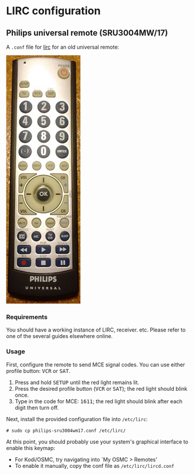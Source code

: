 # LIRC configuration

## Philips universal remote (SRU3004MW/17)

A `.conf` file for [lirc](http://lirc.org) for an old universal remote:

![Photo of remote](philips-sru3004mw17.jpg)


### Requirements

You should have a working instance of LIRC, receiver. etc. Please refer to
one of the several guides elsewhere online.


### Usage

First, configure the remote to send MCE signal codes. You can use either
profile button: <kbd>VCR</kbd> or <kbd>SAT</kbd>.

1. Press and hold <kbd>SETUP</kbd> until the red light remains lit.
2. Press the desired profile button (<kbd>VCR</kbd> or <kbd>SAT</kbd>);
   the red light should blink once.
3. Type in the code for MCE: <kbd>1</kbd><kbd>6</kbd><kbd>1</kbd><kbd>1</kbd>;
   the red light should blink after each digit then turn off.

Next, install the provided configuration file into `/etc/lirc`:
```
# sudo cp philips-sru3004wm17.conf /etc/lirc/
```

At this point, you should probably use your system's graphical interface to
enable this keymap:

* For Kodi/OSMC, try navigating into `My OSMC > Remotes'
* To enable it manually, copy the conf file as `/etc/lirc/lircd.conf`

